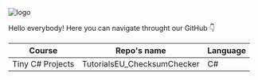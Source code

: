 ![logo](https://user-images.githubusercontent.com/18527947/198551207-ea7e0392-d2e0-4034-911e-8f73455a0166.png)

Hello everybody! Here you can navigate throught our GitHub 👇

| Course | Repo's name | Language |
|--------|-------------|----------|
| Tiny C# Projects | TutorialsEU_ChecksumChecker | C# |
